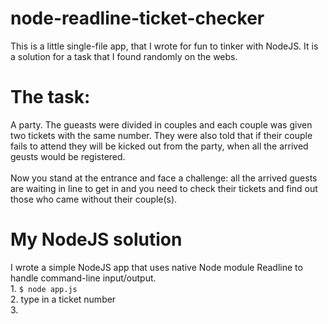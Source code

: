 # node-readline-ticket-checker

This is a little single-file app, that I wrote for fun to tinker with NodeJS. It is a solution for a task that I found randomly on the webs.

# The task: 
A party. The gueasts were divided in couples and each couple was given two tickets with the same number. They were also told that if their couple fails to attend they will be kicked out from the party, when all the arrived geusts would be registered.
<br><br>Now you stand at the entrance and face a challenge: all the arrived guests are waiting in line to get in and you need to check their tickets and find out those who came without their couple(s).

# My NodeJS solution
I wrote a simple NodeJS app that uses native Node module Readline to handle command-line input/output. 
<br>1. `$ node app.js`
<br>2. type in a ticket number
<br>3. 
